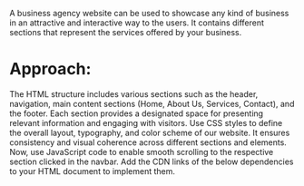 A business agency website can be used to showcase any kind of business in an attractive and interactive way to the users. It contains different sections that represent the services offered by your business.

# Approach:
The HTML structure includes various sections such as the header, navigation, main content sections (Home, About Us, Services, Contact), and the footer. Each section provides a designated space for presenting relevant information and engaging with visitors.
Use CSS styles to define the overall layout, typography, and color scheme of our website. It ensures consistency and visual coherence across different sections and elements.
Now, use JavaScript code to enable smooth scrolling to the respective section clicked in the navbar.
Add the CDN links of the below dependencies to your HTML document to implement them.
